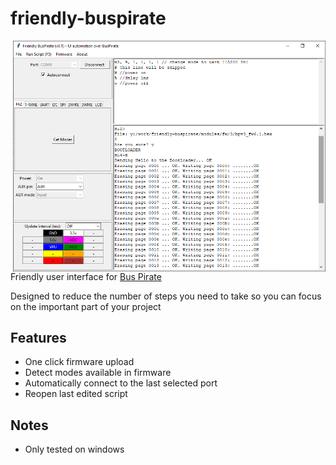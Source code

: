 # friendly-buspirate

<img src="friendly-buspirate.png" align="right" width="500px">

Friendly user interface for <a href="http://dangerousprototypes.com/docs/Bus_Pirate" target="_blank">Bus Pirate</a> 

Designed to reduce the number of steps you need to take so you can focus on the important part of your project

## Features

* One click firmware upload
* Detect modes available in firmware
* Automatically connect to the last selected port
* Reopen last edited script

## Notes

* Only tested on windows
